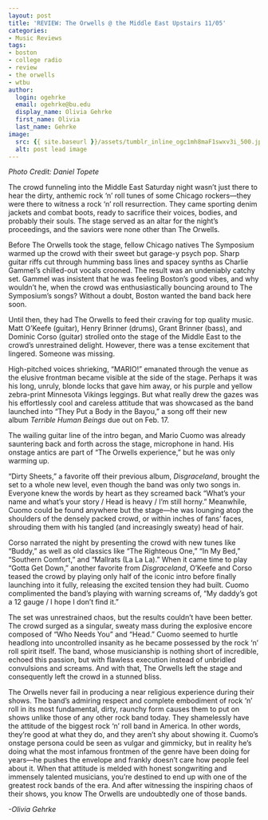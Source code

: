 ```yaml
---
layout: post
title: 'REVIEW: The Orwells @ the Middle East Upstairs 11/05'
categories:
- Music Reviews
tags:
- boston
- college radio
- review
- the orwells
- wtbu
author:
  login: ogehrke
  email: ogehrke@bu.edu
  display_name: Olivia Gehrke
  first_name: Olivia
  last_name: Gehrke
image:
  src: {{ site.baseurl }}/assets/tumblr_inline_ogc1mh8maF1swxv3i_500.jpg
  alt: post lead image
---
```


_Photo Credit: Daniel Topete_

The crowd funneling into the Middle East Saturday night wasn’t just there to hear the dirty, anthemic rock ‘n’ roll tunes of some Chicago rockers—they were there to witness a rock ‘n’ roll resurrection. They came sporting denim jackets and combat boots, ready to sacrifice their voices, bodies, and probably their souls. The stage served as an altar for the night’s proceedings, and the saviors were none other than The Orwells.

Before The Orwells took the stage, fellow Chicago natives The Symposium warmed up the crowd with their sweet but garage-y psych pop. Sharp guitar riffs cut through humming bass lines and spacey synths as Charlie Gammel’s chilled-out vocals crooned. The result was an undeniably catchy set. Gammel was insistent that he was feeling Boston’s good vibes, and why wouldn’t he, when the crowd was enthusiastically bouncing around to The Symposium’s songs? Without a doubt, Boston wanted the band back here soon.

Until then, they had The Orwells to feed their craving for top quality music. Matt O’Keefe (guitar), Henry Brinner (drums), Grant Brinner (bass), and Dominic Corso (guitar) strolled onto the stage of the Middle East to the crowd’s unrestrained delight. However, there was a tense excitement that lingered. Someone was missing.

High-pitched voices shrieking, “MARIO!” emanated through the venue as the elusive frontman became visible at the side of the stage. Perhaps it was his long, unruly, blonde locks that gave him away, or his purple and yellow zebra-print Minnesota Vikings leggings. But what really drew the gazes was his effortlessly cool and careless attitude that was showcased as the band launched into “They Put a Body in the Bayou,” a song off their new album _Terrible Human Beings_ due out on Feb. 17.

The wailing guitar line of the intro began, and Mario Cuomo was already sauntering back and forth across the stage, microphone in hand. His onstage antics are part of “The Orwells experience,” but he was only warming up.

“Dirty Sheets,” a favorite off their previous album, _Disgraceland_, brought the set to a whole new level, even though the band was only two songs in. Everyone knew the words by heart as they screamed back “What’s your name and what’s your story / Head is heavy / I’m still horny.” Meanwhile, Cuomo could be found anywhere but the stage—he was lounging atop the shoulders of the densely packed crowd, or within inches of fans’ faces, shrouding them with his tangled (and increasingly sweaty) head of hair.

Corso narrated the night by presenting the crowd with new tunes like “Buddy,” as well as old classics like “The Righteous One,” “In My Bed,” “Southern Comfort,” and “Mallrats (La La La).” When it came time to play “Gotta Get Down,” another favorite from _Disgraceland_, O’Keefe and Corso teased the crowd by playing only half of the iconic intro before finally launching into it fully, releasing the excited tension they had built. Cuomo complimented the band’s playing with warning screams of, “My daddy’s got a 12 gauge / I hope I don’t find it.”

The set was unrestrained chaos, but the results couldn’t have been better. The crowd surged as a singular, sweaty mass during the explosive encore composed of “Who Needs You” and “Head.” Cuomo seemed to hurtle headlong into uncontrolled insanity as he became possessed by the rock ‘n’ roll spirit itself. The band, whose musicianship is nothing short of incredible, echoed this passion, but with flawless execution instead of unbridled convulsions and screams. And with that, The Orwells left the stage and consequently left the crowd in a stunned bliss.

The Orwells never fail in producing a near religious experience during their shows. The band’s admiring respect and complete embodiment of rock ‘n’ roll in its most fundamental, dirty, raunchy form causes them to put on shows unlike those of any other rock band today. They shamelessly have the attitude of the biggest rock ‘n’ roll band in America. In other words, they’re good at what they do, and they aren’t shy about showing it. Cuomo’s onstage persona could be seen as vulgar and gimmicky, but in reality he’s doing what the most infamous frontmen of the genre have been doing for years—he pushes the envelope and frankly doesn’t care how people feel about it. When that attitude is melded with honest songwriting and immensely talented musicians, you’re destined to end up with one of the greatest rock bands of the era. And after witnessing the inspiring chaos of their shows, you know The Orwells are undoubtedly one of those bands.

_\-Olivia Gehrke_